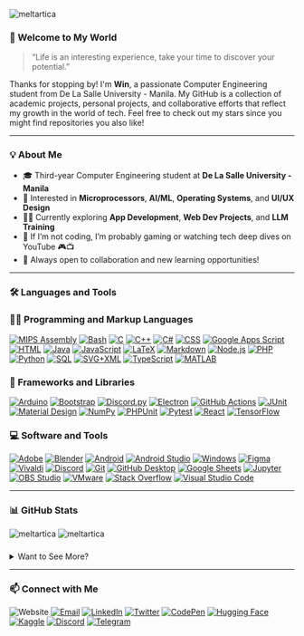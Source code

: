 <p align="left"> <img src="https://komarev.com/ghpvc/?username=meltartica&label=Profile%20views&color=0e75b6" alt="meltartica" /> </p>

### 👋 Welcome to My World

> “Life is an interesting experience, take your time to discover your potential.”

Thanks for stopping by! I'm **Win**, a passionate Computer Engineering student from De La Salle University - Manila. My GitHub is a collection of academic projects, personal projects, and collaborative efforts that reflect my growth in the world of tech. Feel free to check out my stars since you might find repositories you also like!

---

### 💡 About Me
- 🎓 Third-year Computer Engineering student at **De La Salle University - Manila**
- 🧠 Interested in **Microprocessors**, **AI/ML**, **Operating Systems**, and **UI/UX Design**
- 👨‍💻 Currently exploring **App Development**, **Web Dev Projects**, and **LLM Training**
- 💭 If I’m not coding, I’m probably gaming or watching tech deep dives on YouTube 🎮📺
- 🌱 Always open to collaboration and new learning opportunities!

---

### 🛠️ Languages and Tools

  <h3>👨‍💻 Programming and Markup Languages</h3>

  <p>
      <a href="#"><img alt="MIPS Assembly" src="https://custom-icon-badges.demolab.com/badge/Assembly-525252.svg?logo=asm-hex&logoColor=white"></a>
      <a href="#"><img alt="Bash" src="https://img.shields.io/badge/Bash-121011.svg?logo=gnu-bash&logoColor=white"></a>
      <a href="#"><img alt="C" src="https://custom-icon-badges.demolab.com/badge/C-03599C.svg?logo=c-in-hexagon&logoColor=white"></a>
      <a href="#"><img alt="C++" src="https://custom-icon-badges.demolab.com/badge/C++-9C033A.svg?logo=cpp2&logoColor=white"></a>
      <a href="#"><img alt="C#" src="https://custom-icon-badges.demolab.com/badge/C%23-68217A.svg?logo=cs2&logoColor=white"></a>
      <a href="#"><img alt="CSS" src="https://img.shields.io/badge/CSS-1572B6.svg?logo=css3&logoColor=white"></a>
      <a href="#"><img alt="Google Apps Script" src="https://custom-icon-badges.demolab.com/badge/Google%20Apps%20Script-02569B.svg?logo=gs&logoColor=white"></a>
      <a href="#"><img alt="HTML" src="https://img.shields.io/badge/HTML-E34F26.svg?logo=html5&logoColor=white"></a>
      <a href="#"><img alt="Java" src="https://custom-icon-badges.demolab.com/badge/Java-007396.svg?logo=java&logoColor=white"></a>
      <a href="#"><img alt="JavaScript" src="https://img.shields.io/badge/JavaScript-F7DF1E.svg?logo=javascript&logoColor=black"></a>
      <a href="#"><img alt="LaTeX" src="https://img.shields.io/badge/LaTeX-008080.svg?logo=LaTeX&logoColor=white"></a>
      <a href="#"><img alt="Markdown" src="https://img.shields.io/badge/Markdown-000000.svg?logo=markdown&logoColor=white"></a>
      <a href="#"><img alt="Node.js" src="https://img.shields.io/badge/Node.js-43853D.svg?logo=node.js&logoColor=white"></a>
      <a href="#"><img alt="PHP" src="https://img.shields.io/badge/PHP-777BB4.svg?logo=php&logoColor=white"></a>
      <a href="#"><img alt="Python" src="https://img.shields.io/badge/Python-14354C.svg?logo=python&logoColor=white"></a>
      <a href="#"><img alt="SQL" src="https://custom-icon-badges.demolab.com/badge/SQL-025E8C.svg?logo=database&logoColor=white"></a>
      <a href="#"><img alt="SVG+XML" src="https://img.shields.io/badge/SVG%2BXML-e0982c.svg?logo=svg&logoColor=white"></a>
      <a href="#"><img alt="TypeScript" src="https://img.shields.io/badge/TypeScript-007ACC.svg?logo=typescript&logoColor=white"></a>
      <a href="#"><img alt="MATLAB" src="https://custom-icon-badges.demolab.com/badge/MATLAB-grey.svg?logo=matlab-logo&logoColor=white"></a>
  </p>

  <h3>🧰 Frameworks and Libraries</h3>

  <p>
      <a href="#"><img alt="Arduino" src="https://img.shields.io/badge/-Arduino-00979D?logo=Arduino&logoColor=white"></a>
      <a href="#"><img alt="Bootstrap" src="https://img.shields.io/badge/Bootstrap-7952B3.svg?logo=bootstrap&logoColor=white"></a>
      <a href="#"><img alt="Discord.py" src="https://custom-icon-badges.demolab.com/badge/Discord.py-0d1620.svg?logo=dpy"></a>
      <a href="#"><img alt="Electron" src="https://img.shields.io/badge/Electron-20232e.svg?logo=electron&logoColor=white"></a>
      <a href="#"><img alt="GitHub Actions" src="https://img.shields.io/badge/GitHub%20Actions-2671E5.svg?logo=github%20actions&logoColor=white"></a>
      <a href="#"><img alt="JUnit" src="https://custom-icon-badges.demolab.com/badge/JUnit-25A162.svg?logo=check-circle&logoColor=white"></a>
      <a href="#"><img alt="Material Design" src="https://img.shields.io/badge/Material%20Design-0081CB.svg?logo=material-design&logoColor=white"></a>
      <a href="#"><img alt="NumPy" src="https://img.shields.io/badge/Numpy-013243.svg?logo=numpy&logoColor=white"></a>
      <a href="#"><img alt="PHPUnit" src="https://custom-icon-badges.demolab.com/badge/PHPUnit-366488.svg?logo=test-tube&logoColor=white"></a>
      <a href="#"><img alt="Pytest" src="https://img.shields.io/badge/Pytest-0A9EDC.svg?logo=pytest&logoColor=white"></a>
      <a href="#"><img alt="React" src="https://img.shields.io/badge/React-20232a.svg?logo=react&logoColor=%2361DAFB"></a>
      <a href="#"><img alt="TensorFlow" src="https://img.shields.io/badge/TensorFlow-FF6F00.svg?logo=TensorFlow&logoColor=white"></a>
  </p>

  <h3>💻 Software and Tools</h3>

  <p>
      <a href="#"><img alt="Adobe" src="https://custom-icon-badges.demolab.com/badge/Adobe-FF0000.svg?logo=adobe-white&logoColor=white"></a>
      <a href="#"><img alt="Blender" src="https://img.shields.io/badge/Blender-E87D0D?logo=blender&logoColor=white"></a>
      <a href="#"><img alt="Android" src="https://img.shields.io/badge/Android-3DDC84?logo=android&logoColor=white"></a>
      <a href="#"><img alt="Android Studio" src="https://img.shields.io/badge/Android%20Studio-008678.svg?logo=android-studio&logoColor=white"></a>
      <a href="#"><img alt="Windows" src="https://custom-icon-badges.demolab.com/badge/Windows-0079d5.svg?logo=windows-2e313a&logoColor=white"></a>
      <a href="#"><img alt="Figma" src="https://img.shields.io/badge/Figma-2e313a?logo=figma&logoColor=white"></a>
      <a href="#"><img alt="Vivaldi" src="https://img.shields.io/badge/Vivaldi-ef3939?logo=vivaldi&logoColor=white"></a>
      <a href="#"><img alt="Discord" src="https://img.shields.io/badge/-Discord-5865F2.svg?logo=discord&logoColor=white"></a>
      <a href="#"><img alt="Git" src="https://img.shields.io/badge/Git-F05033.svg?logo=git&logoColor=white"></a>
      <a href="#"><img alt="GitHub Desktop" src="https://img.shields.io/badge/GitHub%20Desktop-8034A9.svg?logo=github&logoColor=white"></a>
      <a href="#"><img alt="Google Sheets" src="https://img.shields.io/badge/Sheets-34A853.svg?logo=google%20sheets&logoColor=white"></a>
      <a href="#"><img alt="Jupyter" src="https://img.shields.io/badge/Jupyter-F37626.svg?logo=Jupyter&logoColor=white"></a>
      <a href="#"><img alt="OBS Studio" src="https://img.shields.io/badge/OBS-302E31?logo=obs-studio&logoColor=white"></a>
      <a href="#"><img alt="VMware" src="https://img.shields.io/badge/VMware-607078?logo=vmware&logoColor=white"></a>
      <a href="#"><img alt="Stack Overflow" src="https://img.shields.io/badge/-Stack%20Overflow-FE7A16?logo=stack-overflow&logoColor=white"></a>
      <a href="#"><img alt="Visual Studio Code" src="https://img.shields.io/badge/Visual%20Studio%20Code-0078d7.svg?logo=visual-studio-code&logoColor=white"></a>
  </p>

---

### 📊 GitHub Stats

<p>
  <img src="https://raw.githubusercontent.com/Meltartica/github-stats-transparent/output/generated/overview.svg" alt="meltartica" />
  <img src="https://raw.githubusercontent.com/Meltartica/github-stats-transparent/output/generated/languages.svg" alt="meltartica" />
</p>

### 
  
<details>
  <summary>Want to See More?</summary>
  
#### 🔥 Streak Statistics

> Note: Top languages is only a metric of the languages my public code consists of and doesn't reflect experience or skill level.

<picture>
  <source
    srcset="https://github-readme-streak-stats.herokuapp.com/?user=meltartica&theme=dark&border_radius=20&background=0d1117&hide_title=true&card_width=470&card_height=150"
    media="(prefers-color-scheme: dark)"
  />
  <source
    srcset="https://github-readme-streak-stats.herokuapp.com/?user=meltartica&border_radius=20&hide_title=true&card_width=470&card_height=150"
    media="(prefers-color-scheme: light)"
  />
  <img src="https://github-readme-streak-stats.herokuapp.com/?user=meltartica&theme=dark&border_radius=20&background=0d1117&hide_title=true&card_width=470&card_height=150" />
</picture>

#### 📈 Contribution Graph

<picture>
  <source
    srcset="https://github-readme-activity-graph.vercel.app/graph/?username=Meltartica&theme=github-compact&hide_border=true&hide_title=true&height=400"
    media="(prefers-color-scheme: dark)"
  />
  <source
    srcset="https://github-readme-activity-graph.vercel.app/graph/?username=Meltartica&theme=github-compact&hide_border=true&hide_title=true&height=400"
    media="(prefers-color-scheme: light)"
  />
  <img src="https://github-readme-activity-graph.vercel.app/graph/?username=Meltartica&theme=github-compact&hide_border=true&hide_title=true&height=400" />
</picture>
</details>

---

### 📫 Connect with Me
![Website](https://img.shields.io/badge/Website-WIP-3366CC?logo=htmx&logoColor=white)
[![Email](https://img.shields.io/badge/Email-wcsp2004@gmail.com-EA4335?logo=gmail&logoColor=white)](mailto:wcsp2004@gmail.com)
[![LinkedIn](https://img.shields.io/badge/LinkedIn-Win%20Clarence%20Sy-0A66C2?logo=linkedin&logoColor=white)](https://www.linkedin.com/in/win-sy/)
[![Twitter](https://img.shields.io/badge/Twitter-@meltartica-1DA1F2?logo=twitter&logoColor=white)](https://twitter.com/meltartica)
[![CodePen](https://img.shields.io/badge/CodePen-meltartica-000000?logo=codepen&logoColor=white)](https://codepen.io/meltartica)
[![Hugging Face](https://img.shields.io/badge/HuggingFace-wincs-FFBF00?logo=huggingface&logoColor=white)](https://huggingface.co/wincs)
[![Kaggle](https://img.shields.io/badge/Kaggle-windlsu-20BEFF?logo=kaggle&logoColor=white)](https://www.kaggle.com/windlsu)
[![Discord](https://img.shields.io/badge/Discord-wincs-5865F2?logo=discord&logoColor=white)](https://discordapp.com/users/wincs/)
[![Telegram](https://img.shields.io/badge/Telegram-@meltartica-2CA5E0?logo=telegram&logoColor=white)](https://t.me/meltartica)
